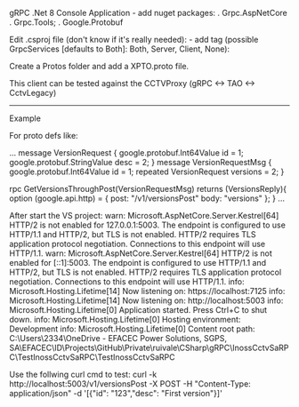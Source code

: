 
gRPC .Net 8 Console Application 
    - add nuget packages: 
        . Grpc.AspNetCore
        . Grpc.Tools;
        . Google.Protobuf 

Edit .csproj file (don't know if it's really needed):
    - add <Protobuf> tag (possible GrpcServices [defaults to Both]: Both, Server, Client, None):
        <ItemGroup>
            <Protobuf Include="Protos\XPTO.proto" GrpcServices="Both" />
        </ItemGroup>



Create a Protos folder and add a XPTO.proto file.


This client can be tested against the CCTVProxy (gRPC <-> TAO <-> CctvLegacy)


---------------------------------------------------------------------------------------------------------------------------------------------

Example

For proto defs like:

...
message VersionRequest {
    google.protobuf.Int64Value id = 1;
    google.protobuf.StringValue desc = 2;
}
message VersionRequestMsg {
    google.protobuf.Int64Value id = 1;
    repeated VersionRequest versions = 2;
}

rpc GetVersionsThroughPost(VersionRequestMsg) returns (VersionsReply){
    option (google.api.http) = {
        post: "/v1/versionsPost"
        body: "versions"
    };
}
...


After start the VS project:
        warn: Microsoft.AspNetCore.Server.Kestrel[64]
              HTTP/2 is not enabled for 127.0.0.1:5003. The endpoint is configured to use HTTP/1.1 and HTTP/2, but TLS is not enabled. HTTP/2 requires TLS application protocol negotiation. Connections to this endpoint will use HTTP/1.1.
        warn: Microsoft.AspNetCore.Server.Kestrel[64]
              HTTP/2 is not enabled for [::1]:5003. The endpoint is configured to use HTTP/1.1 and HTTP/2, but TLS is not enabled. HTTP/2 requires TLS application protocol negotiation. Connections to this endpoint will use HTTP/1.1.
        info: Microsoft.Hosting.Lifetime[14]
              Now listening on: https://localhost:7125
        info: Microsoft.Hosting.Lifetime[14]
              Now listening on: http://localhost:5003
        info: Microsoft.Hosting.Lifetime[0]
              Application started. Press Ctrl+C to shut down.
        info: Microsoft.Hosting.Lifetime[0]
              Hosting environment: Development
        info: Microsoft.Hosting.Lifetime[0]
              Content root path: C:\Users\2334\OneDrive - EFACEC Power Solutions, SGPS, SA\EFACEC\ID\Projects\GitHub\Private\ruivale\CSharp\gRPC\InossCctvSaRPC\TestInossCctvSaRPC\TestInossCctvSaRPC



Use the follwing curl cmd to test:
        curl -k http://localhost:5003/v1/versionsPost -X POST -H "Content-Type: application/json" -d '[{"id": "123","desc": "First version"}]'
        
        